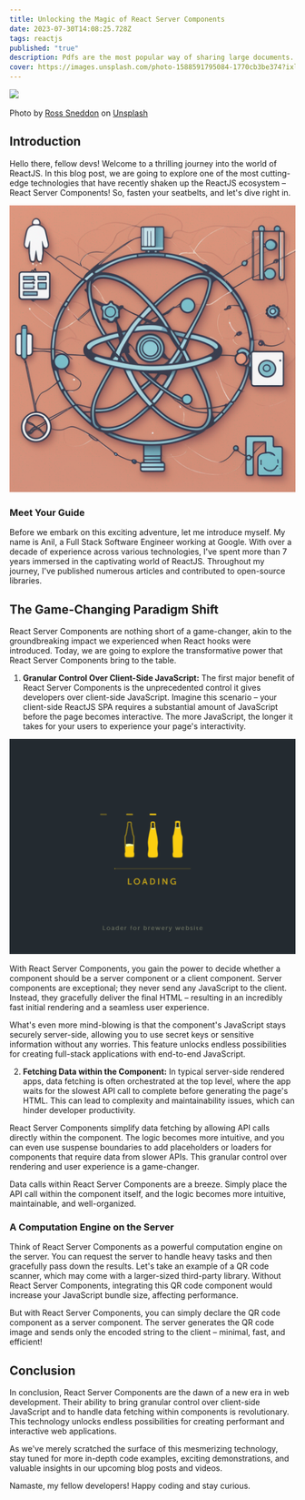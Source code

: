 ```yaml
---
title: Unlocking the Magic of React Server Components
date: 2023-07-30T14:08:25.728Z
tags: reactjs
published: "true"
description: Pdfs are the most popular way of sharing large documents. But does previewing them on web is consistent and easy ? . We will check that out in this article.
cover: https://images.unsplash.com/photo-1588591795084-1770cb3be374?ixlib=rb-4.0.3&auto=format&fit=crop&w=1740&q=80
---
```


![](https://images.unsplash.com/photo-1588591795084-1770cb3be374?ixlib=rb-4.0.3&ixid=M3wxMjA3fDB8MHxwaG90by1wYWdlfHx8fGVufDB8fHx8fA%3D%3D&auto=format&fit=crop&w=1770&q=80)<figcaption>Photo by <a href="https://unsplash.com/@rosssneddon">Ross Sneddon</a> on <a href="https://unsplash.com?utm_source=medium&amp;utm_medium=referral">Unsplash</a></figcaption>

## Introduction

Hello there, fellow devs! Welcome to a thrilling journey into the world of ReactJS. In this blog post, we are going to explore one of the most cutting-edge technologies that have recently shaken up the ReactJS ecosystem – React Server Components! So, fasten your seatbelts, and let's dive right in.

![React Server Components](./react_server_component.png)

### Meet Your Guide

Before we embark on this exciting adventure, let me introduce myself. My name is Anil, a Full Stack Software Engineer working at Google. With over a decade of experience across various technologies, I've spent more than 7 years immersed in the captivating world of ReactJS. Throughout my journey, I've published numerous articles and contributed to open-source libraries.

## The Game-Changing Paradigm Shift

React Server Components are nothing short of a game-changer, akin to the groundbreaking impact we experienced when React hooks were introduced. Today, we are going to explore the transformative power that React Server Components bring to the table.

1. **Granular Control Over Client-Side JavaScript:**
   The first major benefit of React Server Components is the unprecedented control it gives developers over client-side JavaScript. Imagine this scenario – your client-side ReactJS SPA requires a substantial amount of JavaScript before the page becomes interactive. The more JavaScript, the longer it takes for your users to experience your page's interactivity.

![Loading Time with Heavy JavaScript](./loading_website.gif)

With React Server Components, you gain the power to decide whether a component should be a server component or a client component. Server components are exceptional; they never send any JavaScript to the client. Instead, they gracefully deliver the final HTML – resulting in an incredibly fast initial rendering and a seamless user experience.

What's even more mind-blowing is that the component's JavaScript stays securely server-side, allowing you to use secret keys or sensitive information without any worries. This feature unlocks endless possibilities for creating full-stack applications with end-to-end JavaScript.

2. **Fetching Data within the Component:**
   In typical server-side rendered apps, data fetching is often orchestrated at the top level, where the app waits for the slowest API call to complete before generating the page's HTML. This can lead to complexity and maintainability issues, which can hinder developer productivity.

React Server Components simplify data fetching by allowing API calls directly within the component. The logic becomes more intuitive, and you can even use suspense boundaries to add placeholders or loaders for components that require data from slower APIs. This granular control over rendering and user experience is a game-changer.

Data calls within React Server Components are a breeze. Simply place the API call within the component itself, and the logic becomes more intuitive, maintainable, and well-organized.

### A Computation Engine on the Server

Think of React Server Components as a powerful computation engine on the server. You can request the server to handle heavy tasks and then gracefully pass down the results. Let's take an example of a QR code scanner, which may come with a larger-sized third-party library. Without React Server Components, integrating this QR code component would increase your JavaScript bundle size, affecting performance.

But with React Server Components, you can simply declare the QR code component as a server component. The server generates the QR code image and sends only the encoded string to the client – minimal, fast, and efficient!

## Conclusion

In conclusion, React Server Components are the dawn of a new era in web development. Their ability to bring granular control over client-side JavaScript and to handle data fetching within components is revolutionary. This technology unlocks endless possibilities for creating performant and interactive web applications.

As we've merely scratched the surface of this mesmerizing technology, stay tuned for more in-depth code examples, exciting demonstrations, and valuable insights in our upcoming blog posts and videos.

Namaste, my fellow developers! Happy coding and stay curious.
